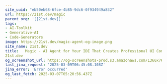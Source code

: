 ```yaml
---
site_uuid: "eb50eb68-6fce-4b85-9dc6-0f934949a832"
url: https://21st.dev/magic
parent_org: '[[21st.dev]]'
tags:
- AI-Toolkit
- Generative-AI
- Code-Generators
image: https://21st.dev/magic-agent-og-image.png
site_name: 21st.dev
title:   Magic - AI Agent for Your IDE That Creates Professional UI Components |
21st.dev
og_screenshot_url: https://og-screenshots-prod.s3.amazonaws.com/1366x768/80/false/d91e4feb614da04bd15c16235e51ff0f3ea99c4f776adc19f78263ac7ed4a898.jpeg
last_jina_request: '2025-03-09T06:45:08.108Z'
jina_error: 'Error occurred'
og_last_fetch: 2025-03-07T05:20:56.437Z
---
```


